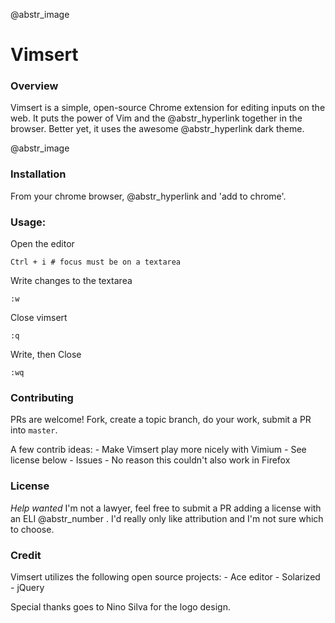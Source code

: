 @abstr_image 

# Vimsert

### Overview

Vimsert is a simple, open-source Chrome extension for editing inputs on the web. It puts the power of Vim and the @abstr_hyperlink together in the browser. Better yet, it uses the awesome @abstr_hyperlink dark theme.

@abstr_image 

### Installation

From your chrome browser, @abstr_hyperlink and 'add to chrome'.

### Usage:

Open the editor
    
    
    Ctrl + i # focus must be on a textarea
    

Write changes to the textarea
    
    
    :w
    

Close vimsert
    
    
    :q
    

Write, then Close
    
    
    :wq
    

### Contributing

PRs are welcome! Fork, create a topic branch, do your work, submit a PR into `master`.

A few contrib ideas: \- Make Vimsert play more nicely with Vimium \- See license below \- Issues \- No reason this couldn't also work in Firefox

### License

_Help wanted_ I'm not a lawyer, feel free to submit a PR adding a license with an ELI @abstr_number . I'd really only like attribution and I'm not sure which to choose.

### Credit

Vimsert utilizes the following open source projects: \- Ace editor \- Solarized \- jQuery

Special thanks goes to Nino Silva for the logo design.
